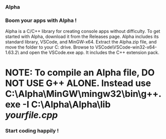 ### Alpha
### Boom your apps with Alpha !

Alpha is a C/C++ library for creating console apps without difficulty.
To get started with Alpha, download it from the Releases page. Alpha includes its standard library, VSCode, and MinGW-x64.
Extract the Alpha.zip file, and move the folder to your C: drive. Browse to VSCode\VSCode-win32-x64-1.63.2\ and open the VSCode.exe app. It includes the C++ extension pack.


# NOTE: To compile an Alpha file, DO NOT USE G++ ALONE. Instead use **C:\Alpha\MinGW\mingw32\bin\g++.exe -I C:\Alpha\Alpha\lib _yourfile.cpp_**

### Start coding happily !
